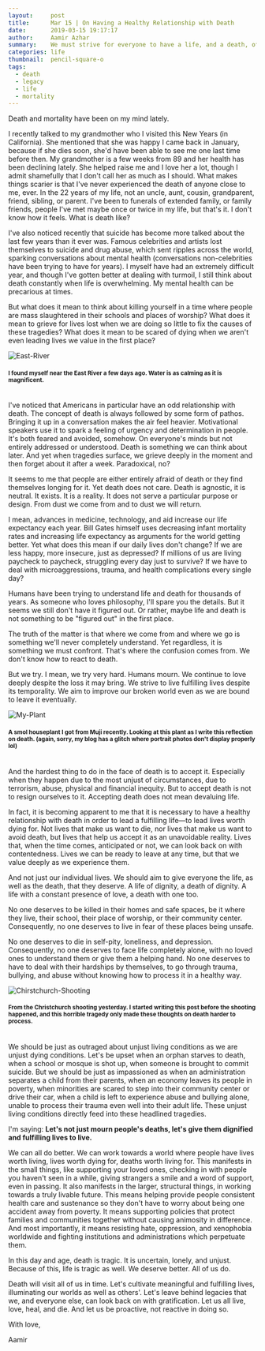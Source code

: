 ```yaml
---
layout:     post
title:      Mar 15 | On Having a Healthy Relationship with Death
date:       2019-03-15 19:17:17
author:     Aamir Azhar
summary:    We must strive for everyone to have a life, and a death, of dignity.
categories: life
thumbnail:  pencil-square-o
tags:
  - death
  - legacy
  - life
  - mortality
---
```

Death and mortality have been on my mind lately.

I recently talked to my grandmother who I visited this New Years (in California). She mentioned that she was happy I came back in January, because if she dies soon, she'd have been able to see me one last time before then. My grandmother is a few weeks from 89 and her health has been declining lately. She helped raise me and I love her a lot, though I admit shamefully that I don't call her as much as I should. What makes things scarier is that I've never experienced the death of anyone close to me, ever. In the 22 years of my life, not an uncle, aunt, cousin, grandparent, friend, sibling, or parent. I've been to funerals of extended family, or family friends, people I've met maybe once or twice in my life, but that's it. I don't know how it feels. What is death like?

I've also noticed recently that suicide has become more talked about the last few years than it ever was. Famous celebrities and artists lost themselves to suicide and drug abuse, which sent ripples across the world, sparking conversations about mental health (conversations non-celebrities have been trying to have for years). I myself have had an extremely difficult year, and though I've gotten better at dealing with turmoil, I still think about death constantly when life is overwhelming. My mental health can be precarious at times.

But what does it mean to think about killing yourself in a time where people are mass slaughtered in their schools and places of worship? What does it mean to grieve for lives lost when we are doing so little to fix the causes of these tragedies? What does it mean to be scared of dying when we aren't even leading lives we value in the first place?

![East-River](/resources/images/03-15-2019/east_river.jpg)

#### <sup>I found myself near the East River a few days ago. Water is as calming as it is magnificent.</sup>

<br>
I've noticed that Americans in particular have an odd relationship with death. The concept of death is always followed by some form of pathos. Bringing it up in a conversation makes the air feel heavier. Motivational speakers use it to spark a feeling of urgency and determination in people. It's both feared and avoided, somehow. On everyone's minds but not entirely addressed or understood. Death is something we can think about later. And yet when tragedies surface, we grieve deeply in the moment and then forget about it after a week. Paradoxical, no?

It seems to me that people are either entirely afraid of death or they find themselves longing for it. Yet death does not care. Death is agnostic, it is neutral. It exists. It is a reality. It does not serve a particular purpose or design. From dust we come from and to dust we will return.

I mean, advances in medicine, technology, and aid increase our life expectancy each year. Bill Gates himself uses decreasing infant mortality rates and increasing life expectancy as arguments for the world getting better. Yet what does this mean if our daily lives don't change? If we are less happy, more insecure, just as depressed? If millions of us are living paycheck to paycheck, struggling every day just to survive? If we have to deal with microaggressions, trauma, and health complications every single day?

Humans have been trying to understand life and death for thousands of years. As someone who loves philosophy, I'll spare you the details. But it seems we still don't have it figured out. Or rather, maybe life and death is not something to be "figured out" in the first place.

The truth of the matter is that where we come from and where we go is something we'll never completely understand. Yet regardless, it is something we must confront. That's where the confusion comes from. We don't know how to react to death.

But we try. I mean, we try very hard. Humans mourn. We continue to love deeply despite the loss it may bring. We strive to live fulfilling lives despite its temporality. We aim to improve our broken world even as we are bound to leave it eventually.

![My-Plant](/resources/images/03-15-2019/my_plant.jpg)

#### <sup>A smol houseplant I got from Muji recently. Looking at this plant as I write this reflection on death. (again, sorry, my blog has a glitch where portrait photos don't display properly lol)</sup>

<br>
And the hardest thing to do in the face of death is to accept it. Especially when they happen due to the most unjust of circumstances, due to terrorism, abuse, physical and financial inequity. But to accept death is not to resign ourselves to it. Accepting death does not mean devaluing life.

In fact, it is becoming apparent to me that it is necessary to have a healthy relationship with death in order to lead a fulfilling life—to lead lives worth dying for. Not lives that make us want to die, nor lives that make us want to avoid death, but lives that help us accept it as an unavoidable reality. Lives that, when the time comes, anticipated or not, we can look back on with contentedness. Lives we can be ready to leave at any time, but that we value deeply as we experience them.

And not just our individual lives. We should aim to give everyone the life, as well as the death, that they deserve. A life of dignity, a death of dignity. A life with a constant presence of love, a death with one too.

No one deserves to be killed in their homes and safe spaces, be it where they live, their school, their place of worship, or their community center. Consequently, no one deserves to live in fear of these places being unsafe.

No one deserves to die in self-pity, loneliness, and depression. Consequently, no one deserves to face life completely alone, with no loved ones to understand them or give them a helping hand. No one deserves to have to deal with their hardships by themselves, to go through trauma, bullying, and abuse without knowing how to process it in a healthy way.

![Chirstchurch-Shooting](/resources/images/03-15-2019/christchurch_shooting.jpg)

#### <sup>From the Christchurch shooting yesterday. I started writing this post before the shooting happened, and this horrible tragedy only made these thoughts on death harder to process.</sup>

<br>
We should be just as outraged about unjust living conditions as we are unjust dying conditions. Let's be upset when an orphan starves to death, when a school or mosque is shot up, when someone is brought to commit suicide. But we should be just as impassioned as when an administration separates a child from their parents, when an economy leaves its people in poverty, when minorities are scared to step into their community center or drive their car, when a child is left to experience abuse and bullying alone, unable to process their trauma even well into their adult life. These unjust living conditions directly feed into these headlined tragedies.

I'm saying: **Let's not just mourn people's deaths, let's give them dignified and fulfilling lives to live.**

We can all do better. We can work towards a world where people have lives worth living, lives worth dying for, deaths worth living for. This manifests in the small things, like supporting your loved ones, checking in with people you haven't seen in a while, giving strangers a smile and a word of support, even in passing. It also manifests in the larger, structural things, in working towards a truly livable future. This means helping provide people consistent health care and sustenance so they don't have to worry about being one accident away from poverty. It means supporting policies that protect families and communities together without causing animosity in difference. And most importantly, it means resisting hate, oppression, and xenophobia worldwide and fighting institutions and administrations which perpetuate them.

In this day and age, death is tragic. It is uncertain, lonely, and unjust. Because of this, life is tragic as well. We deserve better. All of us do.

Death will visit all of us in time. Let's cultivate meaningful and fulfilling lives, illuminating our worlds as well as others'. Let's leave behind legacies that we, and everyone else, can look back on with gratification. Let us all live, love, heal, and die. And let us be proactive, not reactive in doing so.

With love,

Aamir
